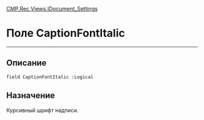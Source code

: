 ﻿---
Link: CMP.Rec.Views.IDocument_Settings.@CaptionFontItalic
---

<!---  Навигация
[Имя проекта](#) :
-->
[CMP.Rec.Views.IDocument_Settings](Default)

# Поле CaptionFontItalic
---

## Описание

    field CaptionFontItalic :Logical

<!--
## Аргументы{#Args}

### Аргумент1

Описание аргумента 1
-->

## Назначение

Курсивный шрифт надписи.

<!--
## Пример

    CaptionFontItalic...
-->

